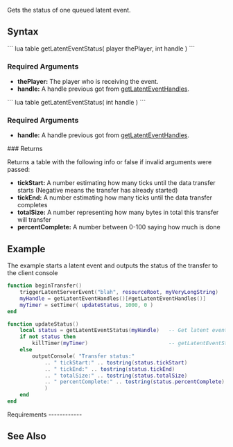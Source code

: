 Gets the status of one queued latent event.

Syntax
------

<section name="Server" class="server" show="true">
``` lua
table getLatentEventStatus( player thePlayer, int handle )
```

### Required Arguments

-   **thePlayer:** The player who is receiving the event.
-   **handle:** A handle previous got from [getLatentEventHandles](/docs/getLatentEventHandles.md "wikilink").

</section>
<section name="Client" class="client" show="true">
``` lua
table getLatentEventStatus( int handle )
```

### Required Arguments

-   **handle:** A handle previous got from [getLatentEventHandles](/docs/getLatentEventHandles.md "wikilink").

</section>
### Returns

Returns a table with the following info or false if invalid arguments were passed:

-   **tickStart:** A number estimating how many ticks until the data transfer starts (Negative means the transfer has already started)
-   **tickEnd:** A number estimating how many ticks until the data transfer completes
-   **totalSize:** A number representing how many bytes in total this transfer will transfer
-   **percentComplete:** A number between 0-100 saying how much is done

Example
-------

<section name="Client" class="client" show="true">
The example starts a latent event and outputs the status of the transfer to the client console

``` lua
function beginTransfer()
    triggerLatentServerEvent("blah", resourceRoot, myVeryLongString)    -- Start latent event
    myHandle = getLatentEventHandles()[#getLatentEventHandles()]        -- Get last latent event handle
    myTimer = setTimer( updateStatus, 1000, 0 )                         -- Output status once a second
end

function updateStatus()
    local status = getLatentEventStatus(myHandle)   -- Get latent event status
    if not status then
        killTimer(myTimer)                          -- getLatentEventStatus returns false when the handle is no longer valid
    else
        outputConsole( "Transfer status:"
            .. " tickStart:" .. tostring(status.tickStart)
            .. " tickEnd:" .. tostring(status.tickEnd)
            .. " totalSize:" .. tostring(status.totalSize)
            .. " percentComplete:" .. tostring(status.percentComplete)
            )
    end
end
```

</section>
Requirements
------------

See Also
--------
